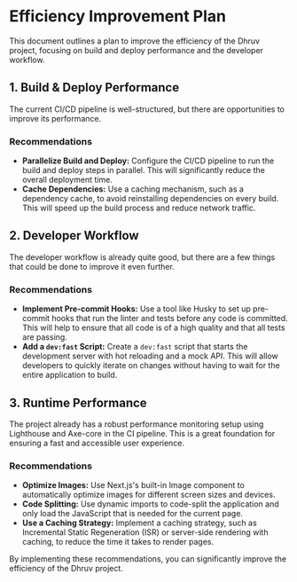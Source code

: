 # Efficiency Improvement Plan

This document outlines a plan to improve the efficiency of the Dhruv project, focusing on build and deploy performance and the developer workflow.

## 1. Build & Deploy Performance

The current CI/CD pipeline is well-structured, but there are opportunities to improve its performance.

### Recommendations

*   **Parallelize Build and Deploy:** Configure the CI/CD pipeline to run the build and deploy steps in parallel. This will significantly reduce the overall deployment time.
*   **Cache Dependencies:** Use a caching mechanism, such as a dependency cache, to avoid reinstalling dependencies on every build. This will speed up the build process and reduce network traffic.

## 2. Developer Workflow

The developer workflow is already quite good, but there are a few things that could be done to improve it even further.

### Recommendations

*   **Implement Pre-commit Hooks:** Use a tool like Husky to set up pre-commit hooks that run the linter and tests before any code is committed. This will help to ensure that all code is of a high quality and that all tests are passing.
*   **Add a `dev:fast` Script:** Create a `dev:fast` script that starts the development server with hot reloading and a mock API. This will allow developers to quickly iterate on changes without having to wait for the entire application to build.

## 3. Runtime Performance

The project already has a robust performance monitoring setup using Lighthouse and Axe-core in the CI pipeline. This is a great foundation for ensuring a fast and accessible user experience.

### Recommendations

*   **Optimize Images:** Use Next.js's built-in Image component to automatically optimize images for different screen sizes and devices.
*   **Code Splitting:** Use dynamic imports to code-split the application and only load the JavaScript that is needed for the current page.
*   **Use a Caching Strategy:** Implement a caching strategy, such as Incremental Static Regeneration (ISR) or server-side rendering with caching, to reduce the time it takes to render pages.

By implementing these recommendations, you can significantly improve the efficiency of the Dhruv project.
